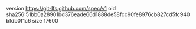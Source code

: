 version https://git-lfs.github.com/spec/v1
oid sha256:51bb0a28901bd376eade66d1888de58fcc90fe8976cb827cd5fc940bfdb0f1c6
size 17600
